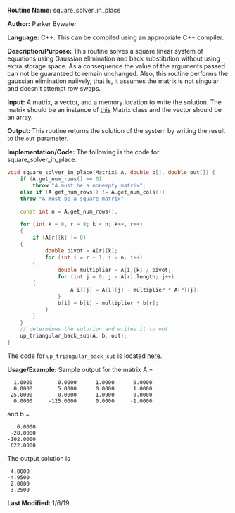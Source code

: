 **Routine Name:** square_solver_in_place   

**Author:** Parker Bywater

**Language:** C++. This can be compiled using an appropriate C++ compiler. 

**Description/Purpose:** This routine solves a square linear system of equations using Gaussian elimination and 
back substitution without using extra storage space. As a consequence the value of the arguments passed can not be guaranteed to remain unchanged. Also, this routine performs the gaussian elimination 
naiively, that is, it assumes the matrix is not singular and doesn't attempt row swaps.  

**Input:** A matrix, a vector, and a memory location to write the solution. The matrix 
should be an instance of [this](./Matrix.cpp) Matrix class
and the vector should be an array.  

**Output:** This routine returns the solution of the system by writing the result to the `out` 
parameter.

**Implementation/Code:** The following is the code for square_solver_in_place.
```C++ 
void square_solver_in_place(Matrix& A, double b[], double out[]) {
    if (A.get_num_rows() == 0)
        throw "A must be a nonempty matrix";
    else if (A.get_num_rows() != A.get_num_cols()) 
	throw "A must be a square matrix"
    
    const int n = A.get_num_rows(); 

    for (int k = 0, r = 0; k < n; k++, r++) 
    {
        if (A[r][k] != 0) 
	{
            double pivot = A[r][k];
            for (int i = r + 1; i < n; i++) 
	    {
                double multiplier = A[i][k] / pivot;
                for (int j = 0; j < A[r].length; j++) 
		{
                    A[i][j] = A[i][j] - multiplier * A[r][j];
                }
                b[i] = b[i] - multiplier * b[r];
            }
        }
    }
    // determines the solution and writes it to out
    up_triangular_back_sub(A, b, out); 
}
```
The code for `up_triangular_back_sub` is located [here](./up_triangular_back_sub.md). 

**Usage/Example:** Sample output for the matrix A = 

      1.0000	    0.0000	    1.0000	    0.0000	
      0.0000	    5.0000	    0.0000	    1.0000	
    -25.0000	    0.0000	   -1.0000	    0.0000	
      0.0000	 -125.0000	    0.0000	   -1.0000	

and b = 

       6.0000
     -28.0000
    -102.0000
     622.0000

The output solution is 

     4.0000
    -4.9500
     2.0000
    -3.2500


**Last Modified:** 1/6/19
